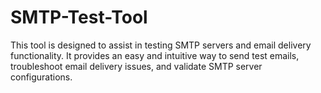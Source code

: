 # SMTP-Test-Tool
This tool is designed to assist in testing SMTP servers and email delivery functionality. It provides an easy and intuitive way to send test emails, troubleshoot email delivery issues, and validate SMTP server configurations.

